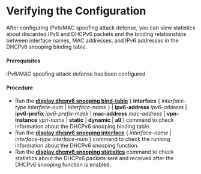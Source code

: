 Verifying the Configuration
===========================

After configuring IPv6/MAC spoofing attack defense, you can view statistics about discarded IPv6 and DHCPv6 packets and the binding relationships between interface names, MAC addresses, and IPv6 addresses in the DHCPv6 snooping binding table.

#### Prerequisites

IPv6/MAC spoofing attack defense has been configured.


#### Procedure

* Run the [**display dhcpv6 snooping bind-table**](cmdqueryname=display+dhcpv6+snooping+bind-table) { **interface** { *interface-type* *interface-num* | *interface-name* } | **ipv6-address** *ipv6-address* | **ipv6-prefix** *ipv6-prefix-mask* | **mac-address** *mac-address* | **vpn-instance** *vpn-name* | **static** | **dynamic** | **all** } command to check information about the DHCPv6 snooping binding table.
* Run the [**display dhcpv6 snooping interface**](cmdqueryname=display+dhcpv6+snooping+interface) { *interface-name* | *interface-type* *interface-num* } command to check the running information about the DHCPv6 snooping function.
* Run the **[**display dhcpv6 snooping statistics**](cmdqueryname=display+dhcpv6+snooping+statistics)** command to check statistics about the DHCPv6 packets sent and received after the DHCPv6 snooping function is enabled.